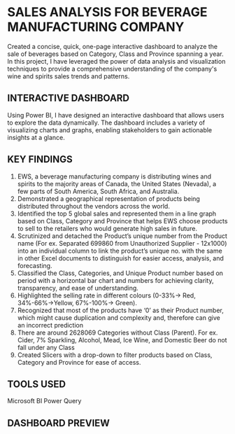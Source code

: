 # SALES ANALYSIS FOR BEVERAGE MANUFACTURING COMPANY 

Created a concise, quick, one-page interactive dashboard to analyze the sale of beverages based on Category, Class and Province spanning a year.  In this project, I have leveraged the power of data analysis and visualization techniques to provide a comprehensive understanding of the company's wine and spirits sales trends and patterns.

## INTERACTIVE DASHBOARD
Using Power BI, I have designed an interactive dashboard that allows users to explore the data dynamically. The dashboard includes a variety of visualizing charts and graphs, enabling stakeholders to gain actionable insights at a glance.

## KEY FINDINGS 
1. EWS, a beverage manufacturing company is distributing wines and spirits to the majority areas of Canada, the United States (Nevada), a few parts of South America, South Africa, and Australia.
2. Demonstrated a geographical representation of products being distributed throughout the vendors across the world.
3. Identified the top 5 global sales and represented them in a line graph based on Class, Category and Province that helps EWS choose products to sell to the retailers who would generate high sales in future. 
4. Scrutinized and detached the Product’s unique number from the Product name (For ex. Separated 699860 from Unauthorized Supplier - 12x1000) into an individual column to link the product’s unique no. with the same in other Excel documents to distinguish for easier access, analysis, and forecasting.
5. Classified the Class, Categories, and Unique Product number based on period with a horizontal bar chart and numbers for achieving clarity, transparency, and ease of understanding.
6. Highlighted the selling rate in different colours (0-33%-> Red, 34%-66%->Yellow, 67%-100%-> Green).
7. Recognized that most of the products have ‘0’ as their Product number, which might cause duplication and complexity and, therefore can give an incorrect prediction 
8. There are around 2628069 Categories without Class (Parent). For ex. Cider, 7% Sparkling, Alcohol, Mead, Ice Wine, and Domestic Beer do not fall under any Class 
9. Created Slicers with a drop-down to filter products based on Class, Category and Province for ease of access.

## TOOLS USED
Microsoft BI
Power Query

## DASHBOARD PREVIEW

